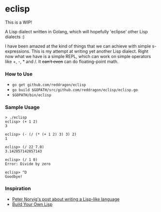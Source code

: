 # eclisp
This is a WIP!

A Lisp dialect written in Golang, which will hopefully 'eclipse' other Lisp dialects :) 

I have been amazed at the kind of things that we can achieve with simple s-expressions. This is my attempt at writing yet
another Lisp dialect. Right now what we have is a simple REPL, which can work on simple operators like +, -, * and /. It ~~can't even~~ can do floating-point math.

### How to Use
* `go get github.com/reddragon/eclisp`
* `go build $GOPATH/src/github.com/reddragon/eclisp/eclisp.go`
* `$GOPATH/bin/eclisp`

### Sample Usage
```
> ./eclisp
eclisp> (+ 1 2)
3

eclisp> (- (/ (* (+ 1 2) 3) 3) 2)
1

eclisp> (/ 22 7.0)
3.142857142857143

eclisp> (/ 1 0)
Error: Divide by zero

eclisp> ^D
Goodbye!
```

### Inspiration
* [Peter Norvig's post about writing a Lisp-like language](http://norvig.com/lispy.html)
* [Build Your Own Lisp](http://www.buildyourownlisp.com/)
